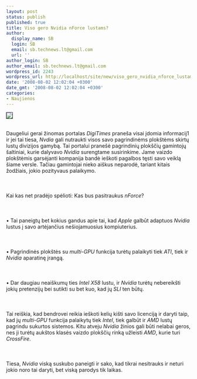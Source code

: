 ```yaml
---
layout: post
status: publish
published: true
title: Viso gero Nvidia nForce lustams?
author:
  display_name: SB
  login: SB
  email: sb.technews.lt@gmail.com
  url: ''
author_login: SB
author_email: sb.technews.lt@gmail.com
wordpress_id: 2243
wordpress_url: http://localhost/site/new/viso_gero_nvidia_nforce_lustams_/
date: '2008-08-02 12:02:04 +0300'
date_gmt: '2008-08-02 12:02:04 +0300'
categories:
- Naujienos
---
```

<div class="imgright"><img src="http://tbn0.google.com/images?q=tbn:k3Fa4vWySuh3yM:http://www.digit-life.com/articles/nvidianforce/nforce-logo.jpg" border="1"></div>
<p><br>Daugeliui gerai žinomas portalas <i>DigiTimes</i> praneša visai įdomia informacij1 ir jei tai tiesa, <i>Nvdia</i> gali nutraukti visos savo pagrindinėms plokštėms skirtų lustų divizijos gamybą. Tai portalui pranešė pagrindinių plokščių gamintojų šaltiniai, kurie dalyvavo <i>Nvidia</i> surengtame susirinkime. Jame vaizdo plokštėmis garsėjanti kompanija bandė ieškoti pagalbos tęsti savo veiklą šiame versle. Tačiau gamintojai nieko aiškus neparodė, tariant kitais žodžiais, jokio pozityvaus palaikymo.<br />
<br><br />
<br>Kai kas net pradėjo spėlioti: Kas bus pasitraukus <i>nForce</i>?<br />
<br><br />
<br>• Tai paneigtų bet kokius gandus apie tai, kad <i>Apple</i> galbūt adaptuos <i>Nvidia</i> lustus į savo artėjančius nešiojamuosius kompiuterius.<br />
<br><br />
<br>• Pagrindinės plokštės su <i>multi-GPU</i> funkcija turėtų palaikyti tiek <i>ATI</i>, tiek ir <i>Nvidia</i> aparatinę įrangą.<br />
<br><br />
<br>• Dar daugiau neaiškumų ties <i>Intel X58</i> lustu, ir <i>Nvidia</i> turėtų nebereikšti jokių pretenzijų bei sutikti su bet kuo, kad jų <i>SLI</i> ten būtų.<br />
<br><br />
<br>Tai reiškia, kad bendrovei reikia ieškoti kelių kišti savo licenciją ir daryti taip, kad jų <i>multi-GPU</i> funkcija palaikytų tiek <i>Intel</i>, tiek galbūt ir <i>AMD</i> lustų pagrindu sukurtos sistemos. Kitu atveju <i>Nvidia</i> žinios gali būti nelabai geros, nes ji turėtų aukštos klasės vaizdo plokščių rinką užleisti <i>AMD</i>, kurie turi <i>CrossFire</i>.<br />
<br><br />
<br>Tiesa, <i>Nvidia</i> viską suskubo paneigti ir sako, kad tikrai nesitrauks ir neturi jokio noro tai daryti, bet viską parodys tik laikas.<br />
<br><br />
<br><br />
<br></p>
